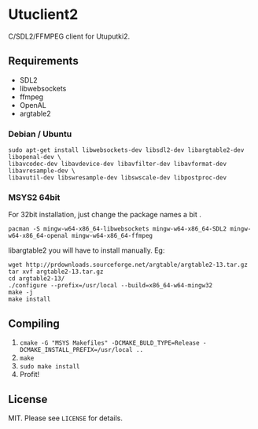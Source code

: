 # Utuclient2

C/SDL2/FFMPEG client for Utuputki2.

## Requirements

* SDL2
* libwebsockets
* ffmpeg
* OpenAL
* argtable2

### Debian / Ubuntu

```
sudo apt-get install libwebsockets-dev libsdl2-dev libargtable2-dev libopenal-dev \
libavcodec-dev libavdevice-dev libavfilter-dev libavformat-dev libavresample-dev \
libavutil-dev libswresample-dev libswscale-dev libpostproc-dev
```

### MSYS2 64bit

For 32bit installation, just change the package names a bit .

```
pacman -S mingw-w64-x86_64-libwebsockets mingw-w64-x86_64-SDL2 mingw-w64-x86_64-openal mingw-w64-x86_64-ffmpeg
```

libargtable2 you will have to install manually. Eg:

```
wget http://prdownloads.sourceforge.net/argtable/argtable2-13.tar.gz
tar xvf argtable2-13.tar.gz
cd argtable2-13/
./configure --prefix=/usr/local --build=x86_64-w64-mingw32
make -j
make install
```

## Compiling

1. ```cmake -G "MSYS Makefiles" -DCMAKE_BULD_TYPE=Release -DCMAKE_INSTALL_PREFIX=/usr/local ..```
2. ```make```
3. ```sudo make install```
4. Profit!

## License

MIT. Please see ```LICENSE``` for details.
